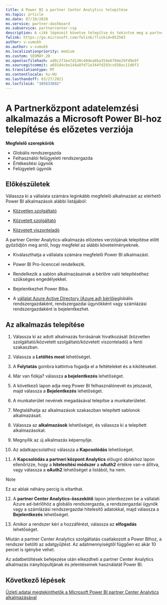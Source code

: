 ```yaml
---
title: A Power BI a partner Center Analytics telepítése
ms.topic: article
ms.date: 07/10/2020
ms.service: partner-dashboard
ms.subservice: partnercenter-csp
description: A cikk lépéseit követve telepítse és tekintse meg a partner Center Analytics alkalmazást a Power BIhoz (közvetlen partnerek számára a CSP-ben).
fwlink: https://go.microsoft.com/fwlink/?linkid=852583
author: v-sumukh
ms.author: v-sumukh
ms.localizationpriority: medium
ms.custom: SEOMAY.20
ms.openlocfilehash: ad0c2f3ee7d130c49dea6ba354e6794e29fd9e9f
ms.sourcegitcommit: a691d4cbe144a8fd71e344fd293cc658ac11d6f3
ms.translationtype: MT
ms.contentlocale: hu-HU
ms.lasthandoff: 03/27/2021
ms.locfileid: "105633692"
---
```

# <a name="install-and-preview-the-partner-center-analytics-app-for-microsoft-power-bi"></a>A Partnerközpont adatelemzési alkalmazás a Microsoft Power BI-hoz telepítése és előzetes verziója


**Megfelelő szerepkörök**

- Globális rendszergazda
- Felhasználói felügyeleti rendszergazda
- Értékesítési ügynök
- Felügyeleti ügynök

## <a name="before-you-begin"></a>Előkészületek

Válassza ki a vállalata számára leginkább megfelelő alkalmazást az elérhető Power BI alkalmazások alábbi listájából:

- [Közvetlen szolgáltató](https://appsource.microsoft.com/product/power-bi/partnercenteranalytics.direct_provider_partner_analytics)

- [Közvetett szolgáltató](https://appsource.microsoft.com/product/power-bi/partnercenteranalytics.indirect_provider_partner_analytics)

- [Közvetett viszonteladó](https://appsource.microsoft.com/product/power-bi/partnercenteranalytics.indirect_reseller_partner_analytics)

A partner Center Analytics-alkalmazás előzetes verziójának telepítése előtt győződjön meg arról, hogy megfelel az alábbi követelményeknek.

- Kiválaszthatja a vállalata számára megfelelő Power BI alkalmazást.

- Power BI Pro-licenccel rendelkezik.

- Rendelkezik a sablon alkalmazásainak a bérlőre való telepítéséhez szükséges engedélyekkel.

- Bejelentkezhet Power BIba.

- A [vállalat Azure Active Directory (Azure ad) bérlője](azure-active-directory-tenants-and-partner-center.md)globális rendszergazdaként, rendszergazdai ügynökként vagy számlázási rendszergazdaként is bejelentkezhet.

## <a name="to-install-the-app"></a>Az alkalmazás telepítése

1. Válassza ki az adott alkalmazás forrásának hivatkozását (közvetlen szolgáltató/közvetett szolgáltató/közvetett viszonteladó) a fenti szakaszban.

2. Válassza a **Letöltés most** lehetőséget. 

3. A **Folytatás** gombra kattintva fogadja el a feltételeket és a kikötéseket.

4. Már van fiókja? válassza **a bejelentkezés** lehetőséget.

5. A következő lapon adja meg Power BI felhasználónevét és jelszavát, majd válassza a **Bejelentkezés** lehetőséget.

6. A munkaterület nevének megadásával telepítse a munkaterületet.

7. Megtalálhatja az alkalmazások szakaszban telepített sablonok alkalmazásait.

8. Válassza az **alkalmazások** lehetőséget, és válassza ki a telepített alkalmazásokat.

9. Megnyílik az új alkalmazás képernyője.

10. Az adatkapcsolathoz válassza a **Kapcsolódás** lehetőséget.

11. A **Kapcsolódás a partneri központ Analytics** előugró ablakhoz lapon ellenőrizze, hogy a **hitelesítési módszer** a **oAuth2** értékre van-e állítva, vagy válassza a **oAuth2** lehetőséget a listából, ha nem. 

> [!NOTE]  
>  Ez az ablak néhány percig is eltarthat.

12. A **partner Center Analytics-összekötő** lapon jelentkezzen be a vállalati Azure ad-bérlőhöz a globális rendszergazda, a rendszergazdai ügynök vagy a számlázási rendszergazdai hitelesítő adatokkal, majd válassza a **Bejelentkezés** lehetőséget.
 
13. Amikor a rendszer kéri a hozzáférést, válassza az **elfogadás** lehetőséget. 

Miután a partner Center Analytics szolgáltatás csatlakozott a Power BIhoz, a rendszer betölti az adatgyűjtést. Az adatmennyiségtől függően ez akár 10 percet is igénybe vehet. 

Az adatbetöltések befejezése után elkezdheti a partner Center Analytics alkalmazás irányítópultjának és jelentéseinek használatát Power BI.

## <a name="next-steps"></a>Következő lépések

[Üzleti adatai megtekinthetők a Microsoft Power BI partner Center Analytics alkalmazásával](power-bi-app-for-direct-partners-use.md)
